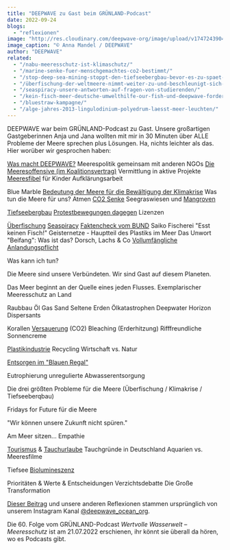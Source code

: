 ```yaml
---
title: "DEEPWAVE zu Gast beim GRÜNLAND-Podcast"
date: 2022-09-24
blogs: 
  - "reflexionen"
image: "http://res.cloudinary.com/deepwave-org/image/upload/v1747243904/deepwave.org/Screenshot-2023-12-04-170417.png"
image_caption: "© Anna Mandel / DEEPWAVE"
author: "DEEPWAVE"
related: 
  - "/nabu-meeresschutz-ist-klimaschutz/"
  - "/marine-senke-fuer-menschgemachtes-co2-bestimmt/"
  - "/stop-deep-sea-mining-stoppt-den-tiefseebergbau-bevor-es-zu-spaet-ist/"
  - "/überfischung-der-weltmeere-nimmt-weiter-zu-und-beschleunigt-sich-laut-welternaehrungsorganisation/"
  - "/seaspiracy-unsere-antworten-auf-fragen-von-studierenden/"
  - "/kein-fisch-meer-deutsche-umwelthilfe-our-fish-und-deepwave-fordern-ein-ende-der-überfischung-zum-welttag-der-meere/"
  - "/bluestraw-kampagne/"
  - "/alge-jahres-2013-lingulodinium-polyedrum-laesst-meer-leuchten/"
---
```


DEEPWAVE war beim GRÜNLAND-Podcast zu Gast. Unsere großartigen Gastgeberinnen Anja und Jana wollten mit mir in 30 Minuten über ALLE Probleme der Meere sprechen plus Lösungen. Ha, nichts leichter als das. Hier worüber wir gesprochen haben:

[Was macht DEEPWAVE?](https://www.deepwave.org/ueber-uns/wer-wir-sind/) Meerespolitik gemeinsam mit anderen NGOs [Die Meeresoffensive (im Koalitionsvertrag)](https://www.deepwave.org/die-ozeane/meerespolitik/) Vermittlung in aktive Projekte [Meeresfibel](https://www.deepwave.org/projekte/schulkampagne-meeresfibel/) für Kinder Aufklärungsarbeit

Blue Marble [Bedeutung der Meere für die Bewältigung der Klimakrise](https://www.deepwave.org/nabu-meeresschutz-ist-klimaschutz/) Was tun die Meere für uns? Atmen [CO2 Senke](https://www.deepwave.org/marine-senke-fuer-menschgemachtes-co2-bestimmt/) Seegraswiesen und [Mangroven](https://www.deepwave.org/projekte/mangrovenprojekt/)

[Tiefseebergbau](http://res.cloudinary.com/deepwave-org/image/upload/v1747243606/deepwave.org/Tiefsee-Bergbau.pdf) [Protestbewegungen dagegen](https://www.deepwave.org/stop-deep-sea-mining-stoppt-den-tiefseebergbau-bevor-es-zu-spaet-ist/) Lizenzen

[Überfischung](https://www.deepwave.org/überfischung-der-weltmeere-nimmt-weiter-zu-und-beschleunigt-sich-laut-welternaehrungsorganisation/) [Seaspiracy](https://www.deepwave.org/seaspiracy-unsere-antworten-auf-fragen-von-studierenden/) [Faktencheck vom BUND](https://www.bund.net/fileadmin/user_upload_bund/publikationen/meere/Meeresschutz_Seaspiracy_Faktencheck.pdf) Saiko Fischerei "Esst keinen Fisch!" Geisternetze - Hauptteil des Plastiks im Meer Das Unwort "Beifang": Was ist das? Dorsch, Lachs & Co [Vollumfängliche Anlandungspflicht](https://www.deepwave.org/kein-fisch-meer-deutsche-umwelthilfe-our-fish-und-deepwave-fordern-ein-ende-der-überfischung-zum-welttag-der-meere/)

Was kann ich tun?

Die Meere sind unsere Verbündeten. Wir sind Gast auf diesem Planeten.

Das Meer beginnt an der Quelle eines jeden Flusses. Exemplarischer Meeresschutz an Land

Raubbau Öl Gas Sand Seltene Erden Ölkatastrophen Deepwater Horizon Dispersants

Korallen [Versauerung](http://res.cloudinary.com/deepwave-org/image/upload/v1747242932/deepwave.org/DWfacts_Die-Versauerung-der-Ozeane_2016.pdf) (CO2) Bleaching (Erderhitzung) Rifffreundliche Sonnencreme

[Plastikindustrie](https://www.deepwave.org/bluestraw-kampagne/) Recycling Wirtschaft vs. Natur

[Entsorgen im "Blauen Regal"](https://www.deepwave.org/die-ozeane/verschmutzung/)

Eutrophierung unregulierte Abwasserentsorgung

Die drei größten Probleme für die Meere (Überfischung / Klimakrise / Tiefseeberqbau)

Fridays for Future für die Meere

"Wir können unsere Zukunft nicht spüren."

Am Meer sitzen... Empathie

[Tourismus](http://res.cloudinary.com/deepwave-org/image/upload/v1747243911/deepwave.org/K_C3_BCstentourismus_2016_fin.pdf) & [Tauchurlaube](http://res.cloudinary.com/deepwave-org/image/upload/v1747243915/deepwave.org/DWfacts_Tauchen_2016.pdf) Tauchgründe in Deutschland Aquarien vs. Meeresfilme

Tiefsee [Biolumineszenz](https://www.deepwave.org/alge-jahres-2013-lingulodinium-polyedrum-laesst-meer-leuchten/)

Prioritäten & Werte & Entscheidungen Verzichtsdebatte Die Große Transformation

[Dieser Beitrag](https://www.instagram.com/p/Ci3e0-lNYse/) und unsere anderen Reflexionen stammen ursprünglich von unserem Instagram Kanal [@deepwave\_ocean\_org](https://www.instagram.com/deepwave_ocean_org/).

Die 60. Folge vom GRÜNLAND-Podcast _Wertvolle Wasserwelt – Meeresschutz_ ist am 21.07.2022 erschienen, ihr könnt sie überall da hören, wo es Podcasts gibt.
